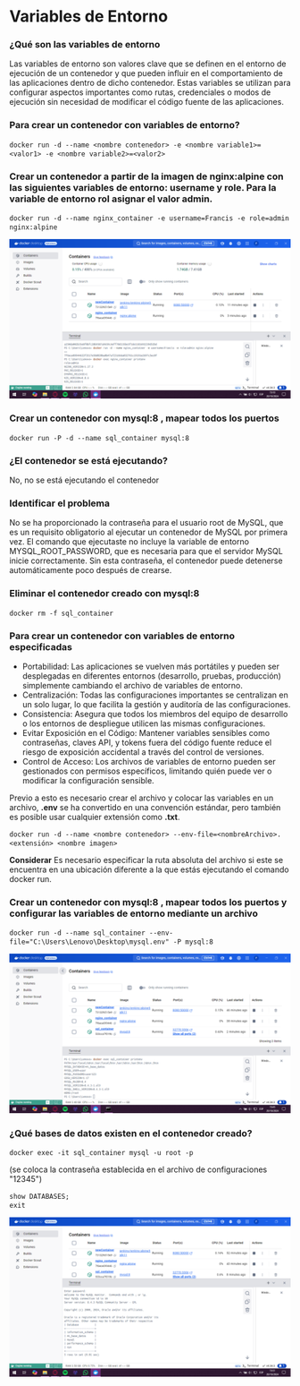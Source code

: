 # Variables de Entorno
### ¿Qué son las variables de entorno
Las variables de entorno son valores clave que se definen en el entorno de ejecución de un contenedor y que pueden influir en el comportamiento de las aplicaciones dentro de dicho contenedor. Estas variables se utilizan para configurar aspectos importantes como rutas, credenciales o modos de ejecución sin necesidad de modificar el código fuente de las aplicaciones.

### Para crear un contenedor con variables de entorno?

```
docker run -d --name <nombre contenedor> -e <nombre variable1>=<valor1> -e <nombre variable2>=<valor2>
```

### Crear un contenedor a partir de la imagen de nginx:alpine con las siguientes variables de entorno: username y role. Para la variable de entorno rol asignar el valor admin.

```
docker run -d --name nginx_container -e username=Francis -e role=admin nginx:alpine
```

![Imagen variables de entorno](img/Cap_variablesEntorno.PNG)

### Crear un contenedor con mysql:8 , mapear todos los puertos

```
docker run -P -d --name sql_container mysql:8
```

### ¿El contenedor se está ejecutando?
No, no se está ejecutando el contenedor

### Identificar el problema
No se ha proporcionado la contraseña para el usuario root de MySQL, que es un requisito obligatorio al ejecutar un contenedor de MySQL por primera vez. El comando que ejecutaste no incluye la variable de entorno MYSQL_ROOT_PASSWORD, que es necesaria para que el servidor MySQL inicie correctamente. Sin esta contraseña, el contenedor puede detenerse automáticamente poco después de crearse. 

### Eliminar el contenedor creado con mysql:8 

```
docker rm -f sql_container
```

### Para crear un contenedor con variables de entorno especificadas
- Portabilidad: Las aplicaciones se vuelven más portátiles y pueden ser desplegadas en diferentes entornos (desarrollo, pruebas, producción) simplemente cambiando el archivo de variables de entorno.
- Centralización: Todas las configuraciones importantes se centralizan en un solo lugar, lo que facilita la gestión y auditoría de las configuraciones.
- Consistencia: Asegura que todos los miembros del equipo de desarrollo o los entornos de despliegue utilicen las mismas configuraciones.
- Evitar Exposición en el Código: Mantener variables sensibles como contraseñas, claves API, y tokens fuera del código fuente reduce el riesgo de exposición accidental a través del control de versiones.
- Control de Acceso: Los archivos de variables de entorno pueden ser gestionados con permisos específicos, limitando quién puede ver o modificar la configuración sensible.

Previo a esto es necesario crear el archivo y colocar las variables en un archivo, **.env** se ha convertido en una convención estándar, pero también es posible usar cualquier extensión como **.txt**.
```
docker run -d --name <nombre contenedor> --env-file=<nombreArchivo>.<extensión> <nombre imagen>
```
**Considerar**
Es necesario especificar la ruta absoluta del archivo si este se encuentra en una ubicación diferente a la que estás ejecutando el comando docker run.

### Crear un contenedor con mysql:8 , mapear todos los puertos y configurar las variables de entorno mediante un archivo

```
docker run -d --name sql_container --env-file="C:\Users\Lenovo\Desktop\mysql.env" -P mysql:8
```

![Imagen variables de entorno de mysql](img/variablesEntorno_mysql.PNG)

### ¿Qué bases de datos existen en el contenedor creado?

```
docker exec -it sql_container mysql -u root -p 
```

(se coloca la contraseña establecida en el archivo de configuraciones "12345")

```
show DATABASES;
exit
```

![Imagen bases de datos de mysql](img/databases_mysql.PNG)
